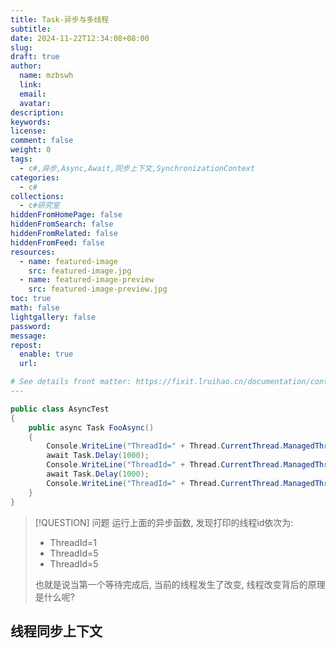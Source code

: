 ```yaml
---
title: Task-异步与多线程
subtitle:
date: 2024-11-22T12:34:08+08:00
slug:
draft: true
author:
  name: mzbswh
  link:
  email:
  avatar:
description:
keywords:
license:
comment: false
weight: 0
tags:
  - c#,异步,Async,Await,同步上下文,SynchronizationContext
categories:
  - c#
collections:
  - c#研究室
hiddenFromHomePage: false
hiddenFromSearch: false
hiddenFromRelated: false
hiddenFromFeed: false
resources:
  - name: featured-image
    src: featured-image.jpg
  - name: featured-image-preview
    src: featured-image-preview.jpg
toc: true
math: false
lightgallery: false
password:
message:
repost:
  enable: true
  url:

# See details front matter: https://fixit.lruihao.cn/documentation/content-management/introduction/#front-matter
---
```


```c#
public class AsyncTest
{
    public async Task FooAsync()
    {
        Console.WriteLine("ThreadId=" + Thread.CurrentThread.ManagedThreadId);
        await Task.Delay(1000);
        Console.WriteLine("ThreadId=" + Thread.CurrentThread.ManagedThreadId);
        await Task.Delay(1000);
        Console.WriteLine("ThreadId=" + Thread.CurrentThread.ManagedThreadId);
    }
}
```

> [!QUESTION] 问题
> 运行上面的异步函数, 发现打印的线程id依次为:  
> - ThreadId=1
> - ThreadId=5
> - ThreadId=5
>
> 也就是说当第一个等待完成后, 当前的线程发生了改变, 线程改变背后的原理是什么呢?

## 线程同步上下文
